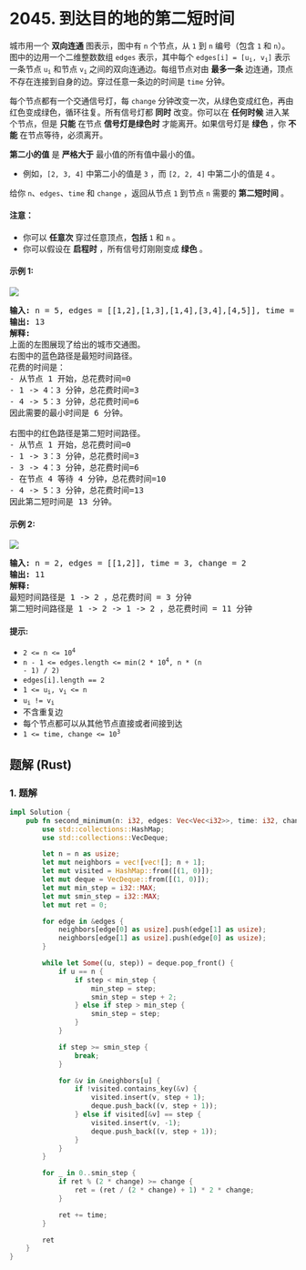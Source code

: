 # 2045. 到达目的地的第二短时间
城市用一个 **双向连通** 图表示，图中有 `n` 个节点，从 `1` 到 `n` 编号（包含 `1` 和 `n`）。图中的边用一个二维整数数组 `edges` 表示，其中每个 <code>edges[i] = [u<sub>i</sub>, v<sub>i</sub>]</code> 表示一条节点 <code>u<sub>i</sub></code> 和节点 <code>v<sub>i</sub></code> 之间的双向连通边。每组节点对由 **最多一条** 边连通，顶点不存在连接到自身的边。穿过任意一条边的时间是 `time` 分钟。

每个节点都有一个交通信号灯，每 `change` 分钟改变一次，从绿色变成红色，再由红色变成绿色，循环往复。所有信号灯都 **同时** 改变。你可以在 **任何时候** 进入某个节点，但是 **只能** 在节点 **信号灯是绿色时** 才能离开。如果信号灯是  **绿色** ，你 **不能** 在节点等待，必须离开。

**第二小的值** 是 **严格大于** 最小值的所有值中最小的值。

* 例如，`[2, 3, 4]` 中第二小的值是 `3` ，而 `[2, 2, 4]` 中第二小的值是 `4` 。

给你 `n`、`edges`、`time` 和 `change` ，返回从节点 `1` 到节点 `n` 需要的 **第二短时间** 。

#### 注意：
* 你可以 **任意次** 穿过任意顶点，**包括** `1` 和 `n` 。
* 你可以假设在 **启程时** ，所有信号灯刚刚变成 **绿色** 。

#### 示例 1:
![](https://assets.leetcode.com/uploads/2021/09/29/e2.png)
<pre>
<strong>输入:</strong> n = 5, edges = [[1,2],[1,3],[1,4],[3,4],[4,5]], time = 3, change = 5
<strong>输出:</strong> 13
<strong>解释:</strong>
上面的左图展现了给出的城市交通图。
右图中的蓝色路径是最短时间路径。
花费的时间是：
- 从节点 1 开始，总花费时间=0
- 1 -> 4：3 分钟，总花费时间=3
- 4 -> 5：3 分钟，总花费时间=6
因此需要的最小时间是 6 分钟。

右图中的红色路径是第二短时间路径。
- 从节点 1 开始，总花费时间=0
- 1 -> 3：3 分钟，总花费时间=3
- 3 -> 4：3 分钟，总花费时间=6
- 在节点 4 等待 4 分钟，总花费时间=10
- 4 -> 5：3 分钟，总花费时间=13
因此第二短时间是 13 分钟。
</pre>

#### 示例 2:
![](https://assets.leetcode.com/uploads/2021/09/29/eg2.png)
<pre>
<strong>输入:</strong> n = 2, edges = [[1,2]], time = 3, change = 2
<strong>输出:</strong> 11
<strong>解释:</strong>
最短时间路径是 1 -> 2 ，总花费时间 = 3 分钟
第二短时间路径是 1 -> 2 -> 1 -> 2 ，总花费时间 = 11 分钟
</pre>

#### 提示:
* <code>2 <= n <= 10<sup>4</sup></code>
* <code>n - 1 <= edges.length <= min(2 * 10<sup>4</sup>, n * (n - 1) / 2)</code>
* `edges[i].length == 2`
* <code>1 <= u<sub>i</sub>, v<sub>i</sub> <= n</code>
* <code>u<sub>i</sub> != v<sub>i</sub></code>
* 不含重复边
* 每个节点都可以从其他节点直接或者间接到达
* <code>1 <= time, change <= 10<sup>3</sup></code>

## 题解 (Rust)

### 1. 题解
```Rust
impl Solution {
    pub fn second_minimum(n: i32, edges: Vec<Vec<i32>>, time: i32, change: i32) -> i32 {
        use std::collections::HashMap;
        use std::collections::VecDeque;

        let n = n as usize;
        let mut neighbors = vec![vec![]; n + 1];
        let mut visited = HashMap::from([(1, 0)]);
        let mut deque = VecDeque::from([(1, 0)]);
        let mut min_step = i32::MAX;
        let mut smin_step = i32::MAX;
        let mut ret = 0;

        for edge in &edges {
            neighbors[edge[0] as usize].push(edge[1] as usize);
            neighbors[edge[1] as usize].push(edge[0] as usize);
        }

        while let Some((u, step)) = deque.pop_front() {
            if u == n {
                if step < min_step {
                    min_step = step;
                    smin_step = step + 2;
                } else if step > min_step {
                    smin_step = step;
                }
            }

            if step >= smin_step {
                break;
            }

            for &v in &neighbors[u] {
                if !visited.contains_key(&v) {
                    visited.insert(v, step + 1);
                    deque.push_back((v, step + 1));
                } else if visited[&v] == step {
                    visited.insert(v, -1);
                    deque.push_back((v, step + 1));
                }
            }
        }

        for _ in 0..smin_step {
            if ret % (2 * change) >= change {
                ret = (ret / (2 * change) + 1) * 2 * change;
            }

            ret += time;
        }

        ret
    }
}
```
